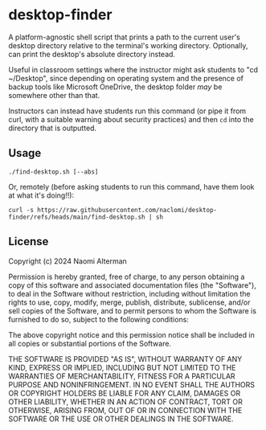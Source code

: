 # desktop-finder
A platform-agnostic shell script that prints a path to the current user's desktop directory relative to the terminal's working directory. Optionally, can print the desktop's absolute directory instead.

Useful in classroom settings where the instructor might ask students to "cd
~/Desktop", since depending on operating system and the presence of backup
tools like Microsoft OneDrive, the desktop folder _may_ be somewhere other
than that.

Instructors can instead have students run this command (or pipe it from curl,
with a suitable warning about security practices) and then `cd` into the
directory that is outputted.

## Usage

```
./find-desktop.sh [--abs]
```

Or, remotely (before asking students to run this command, have them look at
what it's doing!!):

```
curl -s https://raw.githubusercontent.com/naclomi/desktop-finder/refs/heads/main/find-desktop.sh | sh
```

## License

Copyright (c) 2024 Naomi Alterman

Permission is hereby granted, free of charge, to any person obtaining a copy
of this software and associated documentation files (the "Software"), to deal
in the Software without restriction, including without limitation the rights
to use, copy, modify, merge, publish, distribute, sublicense, and/or sell
copies of the Software, and to permit persons to whom the Software is
furnished to do so, subject to the following conditions:

The above copyright notice and this permission notice shall be included in all
copies or substantial portions of the Software.

THE SOFTWARE IS PROVIDED "AS IS", WITHOUT WARRANTY OF ANY KIND, EXPRESS OR
IMPLIED, INCLUDING BUT NOT LIMITED TO THE WARRANTIES OF MERCHANTABILITY,
FITNESS FOR A PARTICULAR PURPOSE AND NONINFRINGEMENT. IN NO EVENT SHALL THE
AUTHORS OR COPYRIGHT HOLDERS BE LIABLE FOR ANY CLAIM, DAMAGES OR OTHER
LIABILITY, WHETHER IN AN ACTION OF CONTRACT, TORT OR OTHERWISE, ARISING FROM,
OUT OF OR IN CONNECTION WITH THE SOFTWARE OR THE USE OR OTHER DEALINGS IN THE
SOFTWARE.
